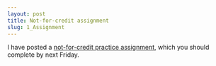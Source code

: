 ```yaml
---
layout: post
title: Not-for-credit assignment
slug: 1_Assignment
---
```


I have posted a [not-for-credit practice assignment](/materials/intro.asn.pdf), which you should complete by next Friday.
